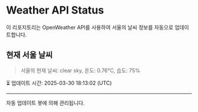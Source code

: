 
# Weather API Status

이 리포지토리는 OpenWeather API를 사용하여 서울의 날씨 정보를 자동으로 업데이트합니다.

## 현재 서울 날씨
> 서울의 현재 날씨: clear sky, 온도: 0.76°C, 습도: 75%

⏳ 업데이트 시간: 2025-03-30 18:13:02 (UTC)

---
자동 업데이트 봇에 의해 관리됩니다.
